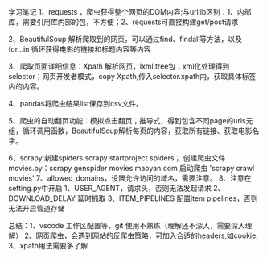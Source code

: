 学习笔记
1、requests ，爬虫获得整个网页的DOM内容;与urllib区别：1、内部库，需要引用库内部的包，不方便；2、requests可直接构建get/post请求

2、BeautifulSoup 解析爬取到的网页，可以通过find、findall等方法，以及for...in 循环获得电影的链接和标题内容等内容

3、爬取页面详细信息：Xpath 解析网页，lxml.tree包；xml化处理得到selector；网页开发者模式，copy Xpath,传入selector.xpath内，获取具体标签内的内容。

4、pandas将爬虫结果list保存到csv文件。

5、爬虫的自动翻页功能：模拟点击翻页；推导式，得到包含不同page的urls元组，循环调用函数，BeautifulSoup解析每页的内容，获取所有链接、获取电影名字。

6、scrapy:新建spiders:scrapy startproject spiders；
          创建爬虫文件movies.py：scrapy genspider movies maoyan.com
          启动爬虫 'scrapy crawl movies'
7、allowed_domains，设置允许访问的域名，需要注意。
8、注意在setting.py中开启
        1、USER_AGENT，请求头，否则无法发起请求
        2、DOWNLOAD_DELAY 延时抓取
        3、ITEM_PIPELINES 配置item pipelines，否则无法开启管道存储

总结：1、vscode 工作区配置等，git 使用不熟练（理解还不深入，需要深入理解）
     2、网页爬虫，会遇到网站的反爬虫策略，可加入合适的headers,如cookie;
     3、xpath用法需要多了解
      

